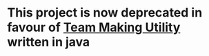 # This project is now deprecated in favour of [Team Making Utility](https://github.com/arysinh/Team-Making-Utility) written in java
 
